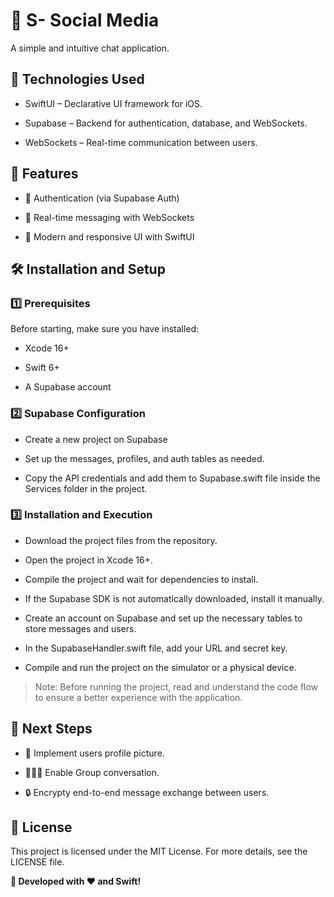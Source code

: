 # 📱 S- Social Media

A simple and intuitive chat application.

## 🚀 Technologies Used

- SwiftUI – Declarative UI framework for iOS.

- Supabase – Backend for authentication, database, and WebSockets.

- WebSockets – Real-time communication between users.

## 📌 Features

- 🔑 Authentication (via Supabase Auth)

- 💬 Real-time messaging with WebSockets

- 📲 Modern and responsive UI with SwiftUI

## 🛠️ Installation and Setup

### 1️⃣ Prerequisites

Before starting, make sure you have installed:

- Xcode 16+

- Swift 6+

- A Supabase account

### 2️⃣ Supabase Configuration

- Create a new project on Supabase

- Set up the messages, profiles, and auth tables as needed.

- Copy the API credentials and add them to Supabase.swift file inside the Services folder in the project.

### 3️⃣ Installation and Execution

- Download the project files from the repository.

- Open the project in Xcode 16+.

- Compile the project and wait for dependencies to install.

- If the Supabase SDK is not automatically downloaded, install it manually.

- Create an account on Supabase and set up the necessary tables to store messages and users.

- In the SupabaseHandler.swift file, add your URL and secret key.

- Compile and run the project on the simulator or a physical device.

> Note: Before running the project, read and understand the code flow to ensure a better experience with the application.

## 📌 Next Steps

- 🌠 Implement users profile picture.

- 🧑‍🤝‍🧑 Enable Group conversation.

- 🔒 Encrypty end-to-end message exchange between users.

## 📜 License

This project is licensed under the MIT License. For more details, see the LICENSE file.

**📌 Developed with ❤️ and Swift!**
